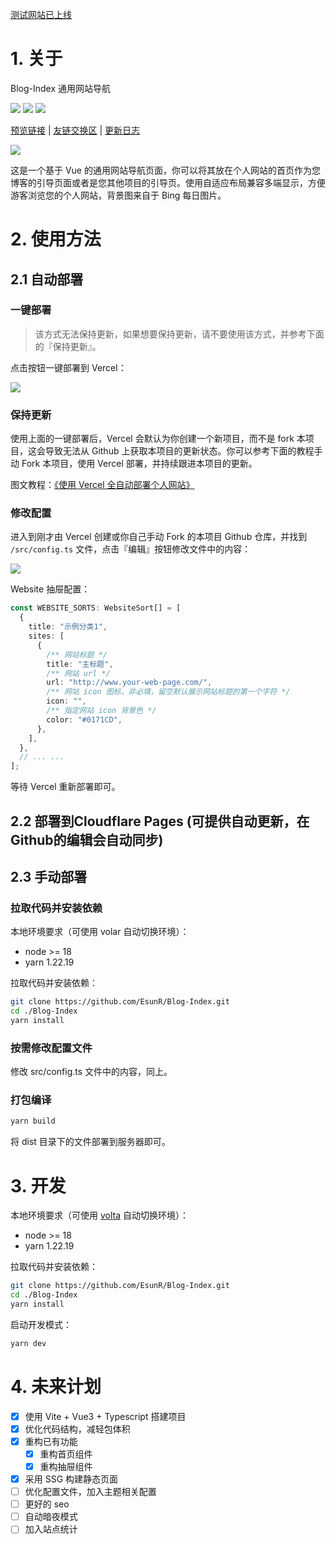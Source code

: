 [测试网站已上线](https://lsyyyy2-test.pages.dev/)

# 1. 关于

Blog-Index 通用网站导航

![](https://img.shields.io/badge/Base-Vue3-brightgreen.svg)
![](https://img.shields.io/badge/Build-Vite-orange.svg)
![](https://img.shields.io/badge/Installer-Yarn-blue.svg)

[预览链接](https://blog-index.esunr.xyz) | [友链交换区](https://github.com/EsunR/Blog-Index/issues/53) | [更新日志](./CHANGELOG.md)

![](./demo/show.png)

这是一个基于 Vue 的通用网站导航页面，你可以将其放在个人网站的首页作为您博客的引导页面或者是您其他项目的引导页。使用自适应布局兼容多端显示，方便游客浏览您的个人网站，背景图来自于 Bing 每日图片。

# 2. 使用方法

## 2.1 自动部署

### 一键部署

> 该方式无法保持更新，如果想要保持更新，请不要使用该方式，并参考下面的『保持更新』。

点击按钮一键部署到 Vercel：

[![](https://vercel.com/button)](https://vercel.com/new/clone?repository-url=https%3A%2F%2Fgithub.com%2FEsunR%2FBlog-Index&repository-name=Blog-Index)

### 保持更新

使用上面的一键部署后，Vercel 会默认为你创建一个新项目，而不是 fork 本项目，这会导致无法从 Github 上获取本项目的更新状态。你可以参考下面的教程手动 Fork 本项目，使用 Vercel 部署，并持续跟进本项目的更新。

图文教程：[《使用 Vercel 全自动部署个人网站》](https://blog.esunr.xyz/2022/07/0cce6064286a.html)

### 修改配置

进入到刚才由 Vercel 创建或你自己手动 Fork 的本项目 Github 仓库，并找到 `/src/config.ts` 文件，点击『编辑』按钮修改文件中的内容：

![](https://esunr-image-bed.oss-cn-beijing.aliyuncs.com/picgo/202311031523211.png)

Website 抽屉配置：

```ts
const WEBSITE_SORTS: WebsiteSort[] = [
  {
    title: "示例分类1",
    sites: [
      {
        /** 网站标题 */
        title: "主标题",
        /** 网站 url */
        url: "http://www.your-web-page.com/",
        /** 网站 icon 图标，非必填，留空默认展示网站标题的第一个字符 */
        icon: "",
        /** 指定网站 icon 背景色 */
        color: "#0171CD",
      },
    ],
  },
  // ... ...
];
```

等待 Vercel 重新部署即可。

## 2.2 部署到Cloudflare Pages (可提供自动更新，在Github的编辑会自动同步)

## 2.3 手动部署

### 拉取代码并安装依赖

本地环境要求（可使用 volar 自动切换环境）：

- node >= 18
- yarn 1.22.19

拉取代码并安装依赖：

```sh
git clone https://github.com/EsunR/Blog-Index.git
cd ./Blog-Index
yarn install
```

### 按需修改配置文件

修改 src/config.ts 文件中的内容，同上。

### 打包编译

```sh
yarn build
```

将 dist 目录下的文件部署到服务器即可。

# 3. 开发

本地环境要求（可使用 [volta](https://blog.esunr.site/2023/07/d99593770741.html) 自动切换环境）：

- node >= 18
- yarn 1.22.19

拉取代码并安装依赖：

```sh
git clone https://github.com/EsunR/Blog-Index.git
cd ./Blog-Index
yarn install
```

启动开发模式：

```sh
yarn dev
```

# 4. 未来计划

- [x] 使用 Vite + Vue3 + Typescript 搭建项目
- [x] 优化代码结构，减轻包体积
- [x] 重构已有功能
  - [x] 重构首页组件
  - [x] 重构抽屉组件
- [x] 采用 SSG 构建静态页面
- [ ] 优化配置文件，加入主题相关配置
- [ ] 更好的 seo
- [ ] 自动暗夜模式
- [ ] 加入站点统计

